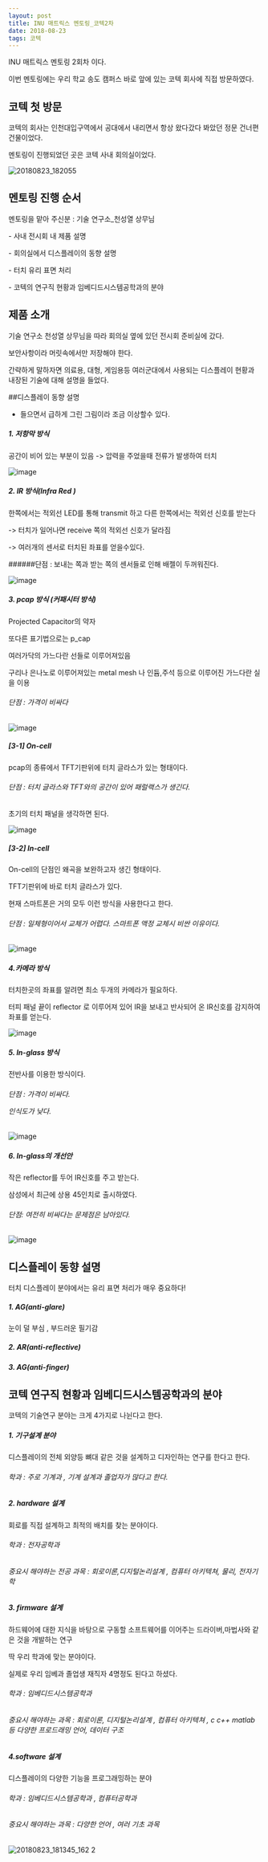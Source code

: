 ```yaml
---
layout: post
title: INU 매트릭스 멘토링_코텍2차
date: 2018-08-23
tags: 코텍
---
```


INU 매트릭스 멘토링 2회차 이다.


이번 멘토링에는 우리 학교 송도 캠퍼스 바로 앞에 있는 코텍 회사에 직접 방문하였다.

## 코텍 첫 방문

코텍의 회사는 인천대입구역에서 공대에서 내리면서 항상 왔다갔다 봐았던 정문 건너편 건물이었다.



멘토링이 진행되었던 곳은 코텍 사내 회의실이었다.



![20180823_182055](https://user-images.githubusercontent.com/42561360/44667759-a2339900-aa56-11e8-911d-52399901f05b.jpg)


## 멘토링 진행 순서

<p>멘토링을 맡아 주신분 : 기술 연구소_천성열 상무님

<p>- 사내 전시회 내 제품 설명
<p>- 회의실에서 디스플레이의 동향 설명
<p>- 터치 유리 표면 처리
<p>- 코텍의 연구직 현황과 임베디드시스템공학과의 분야
<p>

## 제품 소개
기술 연구소 천성열 상무님을 따라 회의실 옆에 있던 전시회 준비실에 갔다.

보안사항이라 머릿속에서만 저장해야 한다.

간략하게 말하자면 의료용, 대형, 게임용등 여러군대에서 사용되는 디스플레이 현황과 내장된 기술에 대해 설명을 들었다.

##디스플레이 동향 설명

- 들으면서 급하게 그린 그림이라 조금 이상할수 있다.


##### 1. 저항막 방식
공간이 비어 있는 부분이 있음 -> 압력을 주었을때 전류가 발생하여 터치

![image](https://user-images.githubusercontent.com/42561360/44721939-6d7f1a80-ab06-11e8-954d-fd3005a0dc4b.png)




##### 2. IR 방식(Infra Red )
한쪽에서는 적외선 LED를 통해 transmit 하고 다른 한쪽에서는 적외선 신호를 받는다

-> 터치가 일어나면 receive 쪽의 적외선 신호가 달라짐

-> 여러개의 센서로 터치된 좌표를 얻을수있다.

######단점 : 보내는 쪽과 받는 쪽의 센서들로 인해 배젤이 두꺼워진다.




![image](https://user-images.githubusercontent.com/42561360/44721978-8e477000-ab06-11e8-94c4-3863fb11b7a1.png)

##### 3. pcap 방식 (커패시터 방식)
Projected Capacitor의 약자

또다른 표기법으로는 p_cap

여러가닥의 가느다란 선들로 이루어져있음

구리나 은나노로 이루어져있는 metal mesh 나 인듐,주석 등으로 이루어진 가느다란 실을 이용


###### 단점 : 가격이 비싸다

![image](https://user-images.githubusercontent.com/42561360/44722018-aae3a800-ab06-11e8-9d09-a1a04d0ca706.png)





##### [3-1] On-cell

pcap의 종류에서 TFT기판위에 터치 글라스가 있는 형태이다.

###### 단점 : 터치 글라스와 TFT와의 공간이 있어 패럴랙스가 생긴다.

초기의 터치 패널을 생각하면 된다.

![image](https://user-images.githubusercontent.com/42561360/44722033-bdf67800-ab06-11e8-8c1d-a28b4654f877.png)

##### [3-2] In-cell


On-cell의 단점인 왜곡을 보완하고자 생긴 형태이다.

TFT기판위에 바로 터치 글라스가 있다.

현재 스마트폰은 거의 모두 이런 방식을 사용한다고 한다.

###### 단점 : 일체형이어서 교체가 어렵다. 스마트폰 액정 교체시 비싼 이유이다.

![image](https://user-images.githubusercontent.com/42561360/44722044-c9e23a00-ab06-11e8-8750-24d52061d50e.png)


##### 4.카메라 방식

터치한곳의 좌표를 알려면 최소 두개의 카메라가 필요하다.

터피 패널 끝이 reflector 로 이루어져 있어 IR을 보내고 반사되어 온 IR신호를 감지하여 좌표를 얻는다.

![image](https://user-images.githubusercontent.com/42561360/44722062-d5cdfc00-ab06-11e8-875d-ba9d4d7d425f.png)

##### 5. In-glass 방식

전반사를 이용한 방식이다.

###### 단점 : 가격이 비싸다.<p>인식도가 낮다.

![image](https://user-images.githubusercontent.com/42561360/44722086-e8e0cc00-ab06-11e8-9004-44ba192c5537.png)

##### 6. In-glass의 개선안

작은 reflector를 두어 IR신호를 주고 받는다.

삼성에서 최근에 상용 45인치로 출시하였다.

###### 단점: 여전히 비싸다는 문제점은 남아있다.




![image](https://user-images.githubusercontent.com/42561360/44723563-542c9d00-ab0b-11e8-8955-e7659c99c7bb.png)


## 디스플레이 동향 설명

터치 디스플레이 분야에서는 유리 표면 처리가 매우 중요하다!

##### 1. AG(anti-glare)
눈이 덜 부심 , 부드러운 필기감

##### 2. AR(anti-reflective)

##### 3. AG(anti-finger)



## 코텍 연구직 현황과 임베디드시스템공학과의 분야

코텍의 기술연구 분야는 크게 4가지로 나뉜다고 한다.

##### 1. 기구설계 분야

디스플레이의 전체 외양등 뼈대 같은 것을 설계하고 디자인하는 연구를 한다고 한다.

###### 학과 : 주로 기계과 , 기계 설계과 졸업자가 많다고 한다.

##### 2. hardware 설계

회로를 직접 설계하고 최적의 배치를 찾는 분야이다.

###### 학과 : 전자공학과
###### 중요시 해야하는 전공 과목 : 회로이론,디지털논리설계 , 컴퓨터 아키텍쳐, 물리, 전자기학

##### 3. firmware 설계

하드웨어에 대한 지식을 바탕으로 구동할 소프트웨어를 이어주는 드라이버,마법사와 같은 것을 개발하는 연구

딱 우리 학과에 맞는 분야이다.

실제로 우리 임베과 졸업생 재직자 4명정도 된다고 하셨다.

###### 학과 : 임베디드시스템공학과
###### 중요시 해야하는 과목 : 회로이론, 디지털논리설계 , 컴퓨터 아키텍쳐 , c c++ matlab 등 다양한 프로드래밍 언어, 데이터 구조 

##### 4.software 설계 

디스플레이의 다양한 기능을 프로그래밍하는 분야

###### 학과 : 임베디드시스템공학과 , 컴퓨터공학과
###### 중요시 해야하는 과목 : 다양한 언어 , 여러 기초 과목




![20180823_181345_162 2](https://user-images.githubusercontent.com/42561360/44723505-28a9b280-ab0b-11e8-86c4-397b4bbc4a0e.jpg)

